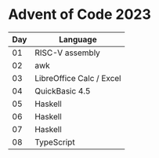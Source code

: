 # Advent of Code 2023

| Day | Language                 |
| --- | ------------------------ |
| 01  | RISC-V assembly          |
| 02  | awk                      |
| 03  | LibreOffice Calc / Excel |
| 04  | QuickBasic 4.5           |
| 05  | Haskell                  |
| 06  | Haskell                  |
| 07  | Haskell                  |
| 08  | TypeScript               |
